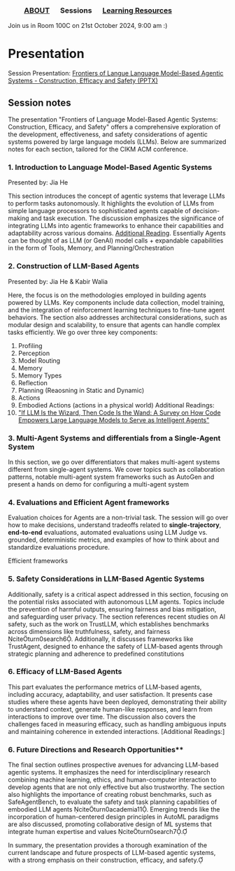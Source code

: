### &emsp;&emsp; [ABOUT](./index.md) &emsp; Sessions &emsp; [Learning Resources](./Resources) &emsp;

Join us in Room 100C on 21st October 2024, 9:00 am :)

# Presentation
Session Presentation: [Frontiers of Langue Language Model-Based Agentic Systems - Construction, Efficacy and Safety (PPTX)](https://github.com/Frontiers-of-AI-Agents-Tutorial/Frontiers-of-AI-Agents-Tutorial.github.io/raw/main/Files/Frontiers%20of%20Langue%20Language%20Model-Based%20Agentic%20Systems%20-%20Construction%2C%20Efficacy%20and%20Safety.pptx)

## Session notes
The presentation "Frontiers of Language Model-Based Agentic Systems: Construction, Efficacy, and Safety" offers a comprehensive exploration of the development, effectiveness, and safety considerations of agentic systems powered by large language models (LLMs). Below are summarized notes for each section, tailored for the CIKM ACM conference.

### 1. Introduction to Language Model-Based Agentic Systems 
Presented by: Jia He

This section introduces the concept of agentic systems that leverage LLMs to perform tasks autonomously. It highlights the evolution of LLMs from simple language processors to sophisticated agents capable of decision-making and task execution. The discussion emphasizes the significance of integrating LLMs into agentic frameworks to enhance their capabilities and adaptability across various domains. [Additional Reading](https://github.com/zjunlp/LLMAgentPapers).
Essentially Agents can be thought of as LLM (or GenAI) model calls + expandable capabilities in the form of Tools, Memory, and Planning/Orchestration 


### 2. Construction of LLM-Based Agents
Presented by: Jia He & Kabir Walia

Here, the focus is on the methodologies employed in building agents powered by LLMs. Key components include data collection, model training, and the integration of reinforcement learning techniques to fine-tune agent behaviors. The section also addresses architectural considerations, such as modular design and scalability, to ensure that agents can handle complex tasks efficiently. We go over three key components:
1. Profiling
2. Perception
3. Model Routing
4. Memory
5. Memory Types
6. Reflection
7. Planning (Reaosning in Static and Dynamic)
8. Actions
9. Embodied Actions (actions in a physical world)
Additional Readings:
1. ["If LLM Is the Wizard, Then Code Is the Wand: A Survey on How Code Empowers Large Language Models to Serve as Intelligent Agents"](https://arxiv.org/abs/2401.00812#:~:text=As%20a%20medium%20between%20humans%20and%20computers%2C%20code,benefits%20of%20integrating%20code%20into%20LLMs%27%20training%20data.)

### 3. Multi-Agent Systems and differentials from a Single-Agent System
In this section, we go over differentiators that makes multi-agent systems different from single-agent systems. We cover topics such as collaboration patterns, notable multi-agent system frameworks such as AutoGen and present a hands on demo for configuring a multi-agent system 


### 4. Evaluations and Efficient Agent frameworks
Evaluation choices for Agents are a non-trivial task. The session will go over how to make decisions, understand tradeoffs related to **single-trajectory**, **end-to-end** evaluations, automated evaluations using LLM Judge vs. grounded, deterministic metrics, and examples of how to think about and standardize evaluations procedure. 

Efficient frameworks 


### 5. Safety Considerations in LLM-Based Agentic Systems



Additionally, safety is a critical aspect addressed in this section, focusing on the potential risks associated with autonomous LLM agents. Topics include the prevention of harmful outputs, ensuring fairness and bias mitigation, and safeguarding user privacy. The section references recent studies on AI safety, such as the work on TrustLLM, which establishes benchmarks across dimensions like truthfulness, safety, and fairness citeturn0search6. Additionally, it discusses frameworks like TrustAgent, designed to enhance the safety of LLM-based agents through strategic planning and adherence to predefined constitutions 

### 6. Efficacy of LLM-Based Agents

This part evaluates the performance metrics of LLM-based agents, including accuracy, adaptability, and user satisfaction. It presents case studies where these agents have been deployed, demonstrating their ability to understand context, generate human-like responses, and learn from interactions to improve over time. The discussion also covers the challenges faced in measuring efficacy, such as handling ambiguous inputs and maintaining coherence in extended interactions.
[Additional Readings:]


### 6. Future Directions and Research Opportunities**

The final section outlines prospective avenues for advancing LLM-based agentic systems. It emphasizes the need for interdisciplinary research combining machine learning, ethics, and human-computer interaction to develop agents that are not only effective but also trustworthy. The section also highlights the importance of creating robust benchmarks, such as SafeAgentBench, to evaluate the safety and task planning capabilities of embodied LLM agents citeturn0academia11. Emerging trends like the incorporation of human-centered design principles in AutoML paradigms are also discussed, promoting collaborative design of ML systems that integrate human expertise and values citeturn0search7.

In summary, the presentation provides a thorough examination of the current landscape and future prospects of LLM-based agentic systems, with a strong emphasis on their construction, efficacy, and safety. 
